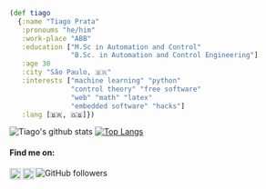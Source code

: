 ```clojure
(def tiago
  {:name "Tiago Prata"
   :pronoums "he/him"
   :work-place "ABB"
   :education ["M.Sc in Automation and Control" 
               "B.Sc. in Automation and Control Engineering"]
   :age 30
   :city "São Paulo, 🇧🇷"
   :interests ["machine learning" "python" 
               "control theory" "free software" 
               "web" "math" "latex" 
               "embedded software" "hacks"]
   :lang [🇧🇷, 🇬🇧]})
```

![Tiago's github stats](https://github-readme-stats.vercel.app/api?username=TiagoPrata&show_icons=true)
[![Top Langs](https://github-readme-stats.vercel.app/api/top-langs/?username=TiagoPrata&layout=compact)](https://github.com/anuraghazra/github-readme-stats)

#### Find me on:
[<img src="https://www.flaticon.com/svg/static/icons/svg/733/733579.svg"
     alt="https://twitter.com/pratiago"
     height="20px"
     align="left" />](https://twitter.com/pratiago)
     [<img src="https://www.flaticon.com/svg/static/icons/svg/174/174857.svg"
     alt="https://www.linkedin.com/in/tiago-prata/"
     height="20px"
     align="left" />](https://www.linkedin.com/in/tiago-prata/)

![GitHub followers](https://img.shields.io/github/followers/TiagoPrata?label=Follow&style=social)